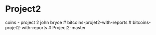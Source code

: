 # Project2
coins - project 2 john bryce
#   b i t c o i n s - p r o j e t 2 - w i t h - r e p o r t s  
 #   b i t c o i n s - p r o j e t 2 - w i t h - r e p o r t s  
 #   P r o j e c t 2 - m a s t e r  
 